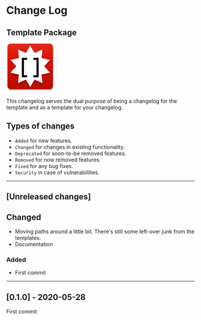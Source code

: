 # Change Log

## Template Package

![logo](icon.png)

This changelog serves the dual purpose of being a changelog for the template and as a template for your changelog. 

## Types of changes

- `Added` for new features.
- `Changed` for changes in existing functionality.
- `Deprecated` for soon-to-be removed features.
- `Removed` for now removed features.
- `Fixed` for any bug fixes.
- `Security` in case of vulnerabilities. 

***

## [Unreleased changes]

## Changed
- Moving paths around a little bit. There's still some left-over junk from the templates.
- Documentation
### Added

- First commit

***

## [0.1.0] - 2020-05-28

First commit
